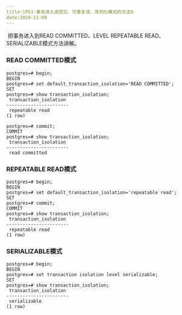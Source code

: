 ```yaml
---
title:[PG]-事务进入读提交、可重复读、序列化模式的方法0
date:2020-11-09
---
```




​	把事务进入到READ COMMITTED、LEVEL REPEATABLE READ、SERIALIZABLE模式方法讲解。

### READ COMMITTED模式

```
postgres=# begin;
BEGIN
postgres=# set default_transaction_isolation='READ COMMITTED';
SET
postgres=# show transaction_isolation;
 transaction_isolation 
-----------------------
 repeatable read
(1 row)

postgres=# commit;
COMMIT
postgres=# show transaction_isolation;
 transaction_isolation 
-----------------------
 read committed
```



### REPEATABLE READ模式

```
postgres=# begin;
BEGIN
postgres=# set default_transaction_isolation='repeatable read';
SET
postgres=# commit;
COMMIT
postgres=# show transaction_isolation;
 transaction_isolation 
-----------------------
 repeatable read
(1 row)
```



### SERIALIZABLE模式

```
postgres=# begin;
BEGIN
postgres=# set transaction isolation level serializable;
SET
postgres=# show transaction_isolation;
 transaction_isolation 
-----------------------
 serializable
(1 row)
```